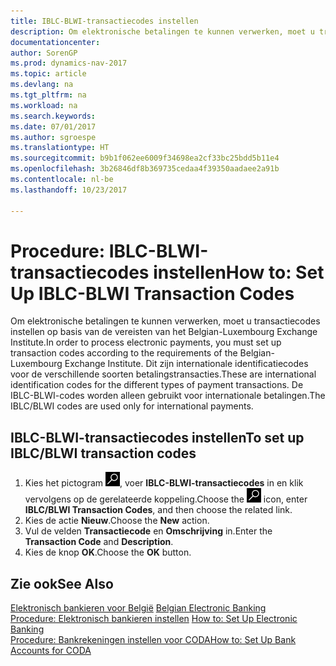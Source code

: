 ```yaml
---
title: IBLC-BLWI-transactiecodes instellen
description: Om elektronische betalingen te kunnen verwerken, moet u transactiecodes instellen op basis van de vereisten van het Belgian-Luxembourg Exchange Institute.
documentationcenter: 
author: SorenGP
ms.prod: dynamics-nav-2017
ms.topic: article
ms.devlang: na
ms.tgt_pltfrm: na
ms.workload: na
ms.search.keywords: 
ms.date: 07/01/2017
ms.author: sgroespe
ms.translationtype: HT
ms.sourcegitcommit: b9b1f062ee6009f34698ea2cf33bc25bdd5b11e4
ms.openlocfilehash: 3b26846df8b369735cedaa4f39350aadaee2a91b
ms.contentlocale: nl-be
ms.lasthandoff: 10/23/2017

---
```

# <a name="how-to-set-up-iblc-blwi-transaction-codes"></a><span data-ttu-id="6f50d-103">Procedure: IBLC-BLWI-transactiecodes instellen</span><span class="sxs-lookup"><span data-stu-id="6f50d-103">How to: Set Up IBLC-BLWI Transaction Codes</span></span>
<span data-ttu-id="6f50d-104">Om elektronische betalingen te kunnen verwerken, moet u transactiecodes instellen op basis van de vereisten van het Belgian-Luxembourg Exchange Institute.</span><span class="sxs-lookup"><span data-stu-id="6f50d-104">In order to process electronic payments, you must set up transaction codes according to the requirements of the Belgian-Luxembourg Exchange Institute.</span></span> <span data-ttu-id="6f50d-105">Dit zijn internationale identificatiecodes voor de verschillende soorten betalingstransacties.</span><span class="sxs-lookup"><span data-stu-id="6f50d-105">These are international identification codes for the different types of payment transactions.</span></span> <span data-ttu-id="6f50d-106">De IBLC-BLWI-codes worden alleen gebruikt voor internationale betalingen.</span><span class="sxs-lookup"><span data-stu-id="6f50d-106">The IBLC/BLWI codes are used only for international payments.</span></span>  

## <a name="to-set-up-iblcblwi-transaction-codes"></a><span data-ttu-id="6f50d-107">IBLC-BLWI-transactiecodes instellen</span><span class="sxs-lookup"><span data-stu-id="6f50d-107">To set up IBLC/BLWI transaction codes</span></span>  

1.  <span data-ttu-id="6f50d-108">Kies het pictogram ![Zoeken naar pagina of rapport](../../media/ui-search/search_small.png "pictogram Zoeken naar pagina of rapport"), voer **IBLC-BLWI-transactiecodes** in en klik vervolgens op de gerelateerde koppeling.</span><span class="sxs-lookup"><span data-stu-id="6f50d-108">Choose the ![Search for Page or Report](../../media/ui-search/search_small.png "Search for Page or Report icon") icon, enter **IBLC/BLWI Transaction Codes**, and then choose the related link.</span></span>  
2.  <span data-ttu-id="6f50d-109">Kies de actie **Nieuw**.</span><span class="sxs-lookup"><span data-stu-id="6f50d-109">Choose the **New** action.</span></span>  
3.  <span data-ttu-id="6f50d-110">Vul de velden **Transactiecode** en **Omschrijving** in.</span><span class="sxs-lookup"><span data-stu-id="6f50d-110">Enter the **Transaction Code** and **Description**.</span></span>  
4.  <span data-ttu-id="6f50d-111">Kies de knop **OK**.</span><span class="sxs-lookup"><span data-stu-id="6f50d-111">Choose the **OK** button.</span></span>  

## <a name="see-also"></a><span data-ttu-id="6f50d-112">Zie ook</span><span class="sxs-lookup"><span data-stu-id="6f50d-112">See Also</span></span>  
 <span data-ttu-id="6f50d-113">[Elektronisch bankieren voor België](belgian-electronic-banking.md) </span><span class="sxs-lookup"><span data-stu-id="6f50d-113">[Belgian Electronic Banking](belgian-electronic-banking.md) </span></span>  
 <span data-ttu-id="6f50d-114">[Procedure: Elektronisch bankieren instellen](how-to-set-up-electronic-banking.md) </span><span class="sxs-lookup"><span data-stu-id="6f50d-114">[How to: Set Up Electronic Banking](how-to-set-up-electronic-banking.md) </span></span>  
 [<span data-ttu-id="6f50d-115">Procedure: Bankrekeningen instellen voor CODA</span><span class="sxs-lookup"><span data-stu-id="6f50d-115">How to: Set Up Bank Accounts for CODA</span></span>](how-to-set-up-bank-accounts-for-coda.md)

